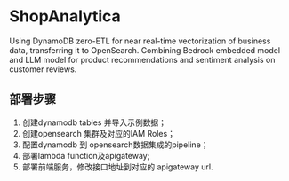 # ShopAnalytica
Using DynamoDB zero-ETL for near real-time vectorization of business data, transferring it to OpenSearch. Combining Bedrock embedded model and LLM model for product recommendations and sentiment analysis on customer reviews.
 ## 部署步骤
 1. 创建dynamodb tables 并导入示例数据；
 2. 创建opensearch 集群及对应的IAM Roles；
 3. 配置dynamodb 到 opensearch数据集成的pipeline；
 4. 部署lambda function及apigateway;
 5. 部署前端服务，修改接口地址到对应的 apigateway url.